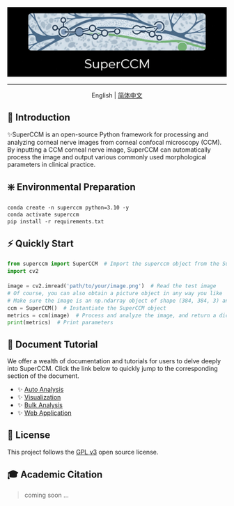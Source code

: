 <div align="center">
  <img src="docs/assets/superccm.png" alt="description" />

<hr>

English | [简体中文](./README_cn.md)
</div>

## 🚀 Introduction

✨️SuperCCM is an open-source Python framework for processing and analyzing corneal nerve images from corneal confocal microscopy (CCM).
By inputting a CCM corneal nerve image, SuperCCM can automatically process the image and output various commonly used morphological parameters in clinical practice.


## ❇️ Environmental Preparation

```shell
conda create -n superccm python=3.10 -y
conda activate superccm
pip install -r requirements.txt
```

## ⚡ Quickly Start

```python
from superccm import SuperCCM  # Import the superccm object from the SuperCCM package
import cv2

image = cv2.imread('path/to/your/image.png')  # Read the test image
# Of course, you can also obtain a picture object in any way you like
# Make sure the image is an np.ndarray object of shape (384, 384, 3) and type uint8
ccm = SuperCCM()  # Instantiate the SuperCCM object
metrics = ccm(image)  # Process and analyze the image, and return a dictionary storing various morphological parameters
print(metrics)  # Print parameters
```

## 📖 Document Tutorial

We offer a wealth of documentation and tutorials for users to delve deeply into SuperCCM.
Click the link below to quickly jump to the corresponding section of the document.

 - ✨️ [Auto Analysis](docs/doc_auto_analysis.md)
 - ✨️ [Visualization](docs/doc_vis.md)
 - ✨️ [Bulk Analysis](docs/doc_bulk_analysis.md)
 - ✨️ [Web Application](docs/doc_bulk_analysis.md)


## 📄 License

This project follows the [GPL v3](LICENSE) open source license.

## 🎓 Academic Citation

> coming soon ...
